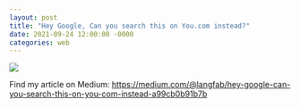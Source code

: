 ```yaml
---
layout: post
title: "Hey Google, Can you search this on You.com instead?"
date: 2021-09-24 12:00:00 -0000
categories: web
---
```


<img src="https://miro.medium.com/max/1400/1*0YmKnihMr2ARHMgO5n_bdw.png">

Find my article on Medium:
<a href="https://medium.com/@langfab/hey-google-can-you-search-this-on-you-com-instead-a99cb0b91b7b" target="_blank">https://medium.com/@langfab/hey-google-can-you-search-this-on-you-com-instead-a99cb0b91b7b</a>
